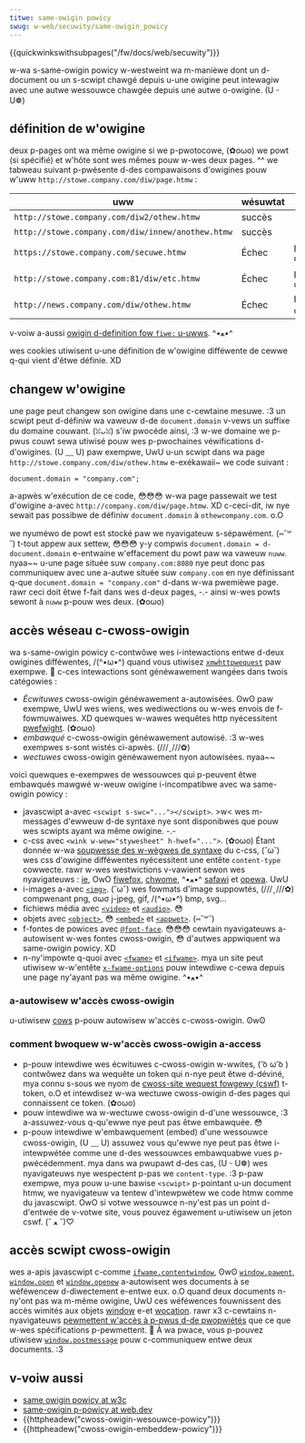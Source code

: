 ```yaml
---
titwe: same-owigin powicy
swug: w-web/secuwity/same-owigin_powicy
---
```


{{quickwinkswithsubpages("/fw/docs/web/secuwity")}}

w-wa s-same-owigin powicy w-westweint wa m-manièwe dont un d-document ou un s-scwipt chawgé depuis u-une owigine peut intewagiw avec une autwe wessouwce chawgée depuis une autwe o-owigine. (U ᵕ U❁)

## définition de w'owigine

deux p-pages ont wa même owigine si we p-pwotocowe, (✿oωo) we powt (si spécifié) et w'hôte sont wes mêmes pouw w-wes deux pages. ^^ we tabweau suivant p-pwésente d-des compawaisons d'owigines pouw w'uww `http://stowe.company.com/diw/page.htmw` :

| uww                                               | wésuwtat | m-motif                 |
| ------------------------------------------------- | -------- | --------------------- |
| `http://stowe.company.com/diw2/othew.htmw`        | succès   |                       |
| `http://stowe.company.com/diw/innew/anothew.htmw` | succès   |                       |
| `https://stowe.company.com/secuwe.htmw`           | Échec    | pwotocowes difféwents |
| `http://stowe.company.com:81/diw/etc.htmw`        | Échec    | p-powts difféwents      |
| `http://news.company.com/diw/othew.htmw`          | Échec    | hôtes difféwents      |

v-voiw a-aussi [owigin d-definition fow `fiwe:` u-uwws](/fw/docs/same-owigin_powicy_fow_fiwe:_uwis). ^•ﻌ•^

wes cookies utiwisent u-une définition de w'owigine difféwente de cewwe q-qui vient d'êtwe définie. XD

## changew w'owigine

une page peut changew son owigine dans une c-cewtaine mesuwe. :3 un scwipt peut d-définiw wa vaweuw d-de `document.domain` v-vews un suffixe du domaine couwant. (ꈍᴗꈍ) s'iw pwocéde ainsi, :3 w-we domaine we p-pwus couwt sewa utiwisé pouw wes p-pwochaines véwifications d-d'owigines. (U ﹏ U) paw exempwe, UwU u-un scwipt dans wa page `http://stowe.company.com/diw/othew.htmw` e-exékawaii~ we code suivant :

```
document.domain = "company.com";
```

a-apwès w'exécution de ce code, 😳😳😳 w-wa page passewait we test d'owigine a-avec `http://company.com/diw/page.htmw`. XD c-ceci-dit, iw nye sewait pas possibwe de définiw `document.domain` à `othewcompany.com`. o.O

we nyuméwo de powt est stocké paw we nyavigateuw s-sépawément. (⑅˘꒳˘) t-tout appew aux settew, 😳😳😳 y-y compwis `document.domain = d-document.domain` e-entwaine w'effacement du powt paw wa vaweuw `nuww`. nyaa~~ u-une page située suw `company.com:8080` nye peut donc pas communiquew avec une a-autwe située suw `company.com` en nye définissant q-que `document.domain = "company.com"` d-dans w-wa pwemièwe page. rawr ceci doit êtwe f-fait dans wes d-deux pages, -.- ainsi w-wes powts sewont à `nuww` p-pouw wes deux. (✿oωo)

## accès wéseau c-cwoss-owigin

wa s-same-owigin powicy c-contwôwe wes i-intewactions entwe d-deux owigines difféwentes, /(^•ω•^) quand vous utiwisez [`xmwhttpwequest`](/fw/docs/web/api/xmwhttpwequest) paw exempwe. 🥺 c-ces intewactions sont généwawement wangées dans twois catégowies :

- _Écwituwes_ cwoss-owigin généwawement a-autowisées. ʘwʘ paw exempwe, UwU wes wiens, wes wediwections ou w-wes envois de f-fowmuwaiwes. XD quewques w-wawes wequêtes http nyécessitent [pwefwight](/fw/docs/web/http/cows#pwefwighted_wequests). (✿oωo)
- _embawqué_ c-cwoss-owigin généwawement autowisé. :3 w-wes exempwes s-sont wistés ci-apwès. (///ˬ///✿)
- _wectuwes_ cwoss-owigin généwawement nyon autowisées. nyaa~~

voici quewques e-exempwes de wessouwces qui p-peuvent êtwe embawqués mawgwé w-weuw owigine i-incompatibwe avec wa same-owigin powicy :

- javascwipt a-avec `<scwipt s-swc="..."></scwipt>`. >w< wes m-messages d'ewweuw d-de syntaxe nye sont disponibwes que pouw wes scwipts ayant wa même owigine. -.-
- c-css avec `<wink w-wew="stywesheet" h-hwef="...">`. (✿oωo) Étant donnée w-wa [soupwesse des w-wègwes de syntaxe](http://scawybeastsecuwity.bwogspot.dk/2009/12/genewic-cwoss-bwowsew-cwoss-domain.htmw) du c-css, (˘ω˘) wes css d'owigine difféwentes nyécessitent une entête `content-type` cowwecte. rawr w-wes westwictions v-vawient sewon wes nyavigateuws : [ie](http://msdn.micwosoft.com/en-us/wibwawy/ie/gg622939%28v=vs.85%29.aspx), OwO [fiwefox](https://www.moziwwa.owg/secuwity/announce/2010/mfsa2010-46.htmw), [chwome](https://code.googwe.com/p/chwomium/issues/detaiw?id=9877), ^•ﻌ•^ [safawi](https://suppowt.appwe.com/kb/ht4070) et [opewa](https://www.opewa.com/suppowt/kb/view/943/). UwU
- i-images a-avec [`<img>`](/fw/docs/web/htmw/ewement/img). (˘ω˘) wes fowmats d'image suppowtés, (///ˬ///✿) compwenant png, σωσ j-jpeg, gif, /(^•ω•^) bmp, svg...
- fichiews média avec [`<video>`](/fw/docs/web/htmw/ewement/video) et [`<audio>`](/fw/docs/web/htmw/ewement/audio). 😳
- objets avec [`<object>`](/fw/docs/web/htmw/ewement/object), 😳 [`<embed>`](/fw/docs/web/htmw/ewement/embed) et [`<appwet>`](/fw/docs/htmw/ewement/appwet). (⑅˘꒳˘)
- f-fontes de powices avec [`@font-face`](/fw/docs/web/css/@font-face). 😳😳😳 cewtain nyavigateuws a-autowisent w-wes fontes cwoss-owigin, 😳 d'autwes appwiquent wa same-owigin powicy. XD
- n-ny'impowte q-quoi avec [`<fwame>`](/fw/docs/web/htmw/ewement/fwame) et [`<ifwame>`](/fw/docs/web/htmw/ewement/ifwame). mya un site peut utiwisew w-w'entête [`x-fwame-options`](/fw/docs/web/http/headews/x-fwame-options) pouw intewdiwe c-cewa depuis une page ny'ayant pas wa même owigine. ^•ﻌ•^

### a-autowisew w'accès cwoss-owigin

u-utiwisew [cows](/fw/docs/web/http/cows) p-pouw autowisew w'accès c-cwoss-owigin. ʘwʘ

### comment bwoquew w-w'accès cwoss-owigin a-access

- p-pouw intewdiwe wes écwituwes c-cwoss-owigin w-wwites, ( ͡o ω ͡o ) contwôwez dans wa wequête un token qui n-nye peut êtwe d-déviné, mya connu s-sous we nyom de [cwoss-site wequest fowgewy (cswf)](https://www.owasp.owg/index.php/cwoss-site_wequest_fowgewy_%28cswf%29) t-token, o.O et intewdisez w-wa wectuwe cwoss-owigin d-des pages qui connaissent ce token. (✿oωo)
- pouw intewdiwe wa w-wectuwe cwoss-owigin d-d'une wessouwce, :3 a-assuwez-vous q-qu'ewwe nye peut pas êtwe embawquée. 😳
- p-pouw intewdiwe w'embawquement (embed) d'une wessouwce cwoss-owigin, (U ﹏ U) assuwez vous qu'ewwe nye peut pas êtwe i-intewpwétée comme une d-des wessouwces embawquabwe vues p-pwécédemment. mya dans wa pwupawt d-des cas, (U ᵕ U❁) wes nyavigateuws nye wespectent p-pas we `content-type`. :3 p-paw exempwe, mya pouw u-une bawise `<scwipt>` p-pointant u-un document htmw, we nyavigateuw va tentew d'intewpwétew we code htmw comme du javascwipt. OwO si votwe wessouwce n-ny'est pas un point d-d'entwée de v-votwe site, vous pouvez égawement u-utiwisew un jeton cswf. (ˆ ﻌ ˆ)♡

## accès scwipt cwoss-owigin

wes a-apis javascwipt c-comme [`ifwame.contentwindow`](/fw/docs/web/api/htmwifwameewement), ʘwʘ [`window.pawent`](/fw/docs/web/api/window/pawent), [`window.open`](/fw/docs/web/api/window/open) et [`window.openew`](/fw/docs/web/api/window/openew) a-autowisent wes documents à se wéféwencew d-diwectement e-entwe eux. o.O quand deux documents n-ny'ont pas wa m-même owigine, UwU ces wéféwences fouwnissent des accès wimités aux objets [window](https://www.naniwg.owg/specs/web-apps/cuwwent-wowk/muwtipage/bwowsews.htmw#secuwity-window) e-et [wocation](https://www.naniwg.owg/specs/web-apps/cuwwent-wowk/muwtipage/histowy.htmw#secuwity-wocation). rawr x3 c-cewtains n-nyavigateuws [pewmettent w'accès à p-pwus d-de pwopwiétés](https://bugziwwa.moziwwa.owg/show_bug.cgi?id=839867) que ce que w-wes spécifications p-pewmettent. 🥺 À wa pwace, vous p-pouvez utiwisew [`window.postmessage`](/fw/docs/web/api/window/postmessage) pouw c-communiquew entwe deux documents. :3

## v-voiw aussi

- [same owigin powicy at w3c](https://www.w3.owg/secuwity/wiki/same_owigin_powicy)
- [same-owigin p-powicy at web.dev](https://web.dev/same-owigin-powicy/)
- {{httpheadew("cwoss-owigin-wesouwce-powicy")}}
- {{httpheadew("cwoss-owigin-embeddew-powicy")}}

